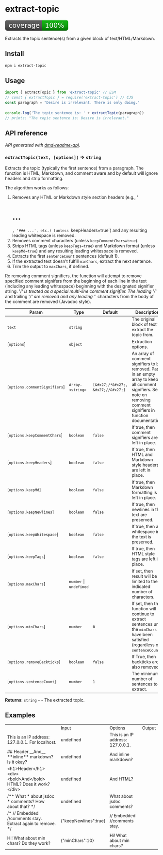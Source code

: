 # extract-topic
[![coverage: 100%](./.readme-assets/coverage.svg)](https://github.com/liquid-labs/extract-topic/pulls?q=is%3Apr+is%3Aclosed)

Extracts the topic sentence(s) from a given block of text/HTML/Markdown.

## Install

```bash
npm i extract-topic
```

## Usage

```js
import { extractTopic } from 'extract-topic' // ESM
// const { extractTopic } = require('extract-topic') // CJS
const paragraph = "Desire is irrelevant. There is only doing."

console.log('The topic sentence is: ' + extractTopic(paragraph))
// prints: "The topic sentence is: Desire is irrelevant."
```

##  API reference
_API generated with [dmd-readme-api](https://www.npmjs.com/package/dmd-readme-api)._

<a id="extractTopic"></a>
### `extractTopic(text, [options])` ⇒ `string` 

Extracts the topic (typically the first sentence) from a paragraph. The function is HTML, Markdown, and comment
aware and by default will ignore headers and strip formatting.

The algorithm works as follows:
1. Removes any HTML or Markdown style section headers (e.g., '<h1>...</h1>`, '### ...', etc.) (unless
`keepHeaders=true`) and any resulting leading whitespace is removed.
2. Removes comment characters (unless `keepCommentChars=true`).
3. Strips HTML tags (unless `keepTags=true`) and Markdown format (unless `keepMd=true`) and any resulting leading
whitespace is removed.
4. Extracts the first `sentenceCount` sentences (default 1).
5. If the extracted text doesn't fulfill `minChars`, extract the next sentence.
6. Trim the output to `maxChars`, if defined.

Re removing comment signifiers, the function will attempt to remove specified comment signifers from the beginning
of each line in the text (including any leading whitespace) beginning with the designated signifier string. '/*' is
treated as a special multi-line comment signifier. The leading '/*' and trailing '*&sol;' are removed and any
leading '*' characters from the body of the comment are removed (Javadoc style).


| Param | Type | Default | Description |
| --- | --- | --- | --- |
| `text` | `string` |  | The original block of text to extract the topic from. |
| [`options`] | `object` |  | Extraction options. |
| [`options.commentSignifiers`] | `Array.<string>` | `[&#x27;/*&#x27;, &#x27;//&#x27;]` | An array of comment signifiers to be removed.   Pass in an empty array to keep all comment signifiers. See note on removing comment signifiers in function   documentation. |
| [`options.keepCommentChars`] | `boolean` | `false` | If true, then comment signifiers are left in place. |
| [`options.keepHeaders`] | `boolean` | `false` | If true, then HTML and Markdown style headers are left in place. |
| [`options.keepMd`] | `boolean` | `false` | If true, then Markdown formatting is left in place. |
| [`options.keepNewlines`] | `boolean` | `false` | If true, then newlines in the text are preserved. |
| [`options.keepWhitespace`] | `boolean` | `false` | If true, then all whitespace in the text is preserved. |
| [`options.keepTags`] | `boolean` | `false` | If true, then HTML style tags are left in place. |
| [`options.maxChars`] | `number` \| `undefined` |  | If set, then result will be limited to the indicated   number of characters. |
| [`options.minChars`] | `number` | `0` | If set, then the function will continue to extract sentences until the   `minChars` have been satisfied (regardless of `sentenceCount`). |
| [`options.removeBackticks`] | `boolean` | `false` | If True, then backticks are also removed. |
| [`options.sentenceCount`] | `number` | `1` | The minimum number of sentences to extract. |

**Returns**: `string` - - The extracted topic.


## Examples

<table>
  <th><td>Input</td><td>Options</td><td>Output</td></th>
  <tr>
    <td>This is an IP address: 127.0.0.1. For localhost.</td><td>undefined</td><td>This is an IP address: 127.0.0.1.<td>
  </tr>
  <tr>
    <td>## Header
__And__ **inline** markdown? Is it okay?</td><td>undefined</td><td>And inline markdown?<td>
  </tr>
  <tr>
    <td>&lt;h1&gt;Header&lt;/h1&gt;
&lt;div&gt;&lt;bold&gt;And&lt;/bold&gt; HTML? Does it work?&lt;/div&gt;</td><td>undefined</td><td>And HTML?<td>
  </tr>
  <tr>
    <td>/** What
  * about jsdoc
  * comments? How about that?
*/</td><td>undefined</td><td>What about jsdoc comments?<td>
  </tr>
  <tr>
    <td>/* // Embedded
//comments stay. Extract again to remove. */</td><td>{"keepNewlines":true}</td><td>// Embedded
//comments stay.<td>
  </tr>
  <tr>
    <td>Hi! What about min chars? Do they work?</td><td>{"minChars":10}</td><td>Hi! What about min chars?<td>
  </tr>
</table>

